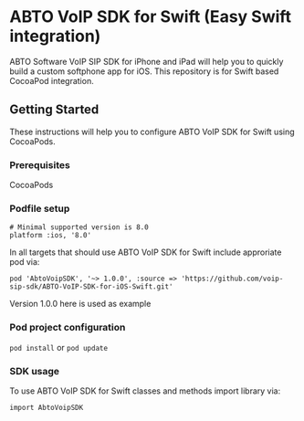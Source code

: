 # ABTO VoIP SDK for Swift (Easy Swift integration)

ABTO Software VoIP SIP SDK for iPhone and iPad will help you to quickly build a custom softphone app for iOS. 
This repository is for Swift based CocoaPod integration.

## Getting Started

These instructions will help you to configure ABTO VoIP SDK for Swift using CocoaPods.

### Prerequisites

CocoaPods

### Podfile setup

```
# Minimal supported version is 8.0
platform :ios, '8.0'
```

In all targets that should use ABTO VoIP SDK for Swift include approriate pod via:

```
pod 'AbtoVoipSDK', '~> 1.0.0', :source => 'https://github.com/voip-sip-sdk/ABTO-VoIP-SDK-for-iOS-Swift.git'
```

Version 1.0.0 here is used as example

### Pod project configuration

`pod install`
 or
`pod update`

### SDK usage

To use ABTO VoIP SDK for Swift classes and methods import library via:

```import AbtoVoipSDK```
